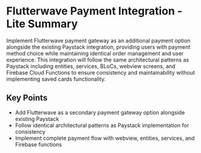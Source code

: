 # Flutterwave Payment Integration - Lite Summary

Implement Flutterwave payment gateway as an additional payment option alongside the existing Paystack integration, providing users with payment method choice while maintaining identical order management and user experience. This integration will follow the same architectural patterns as Paystack including entities, services, BLoCs, webview screens, and Firebase Cloud Functions to ensure consistency and maintainability without implementing saved cards functionality.

## Key Points
- Add Flutterwave as a secondary payment gateway option alongside existing Paystack
- Follow identical architectural patterns as Paystack implementation for consistency
- Implement complete payment flow with webview, entities, services, and Firebase functions